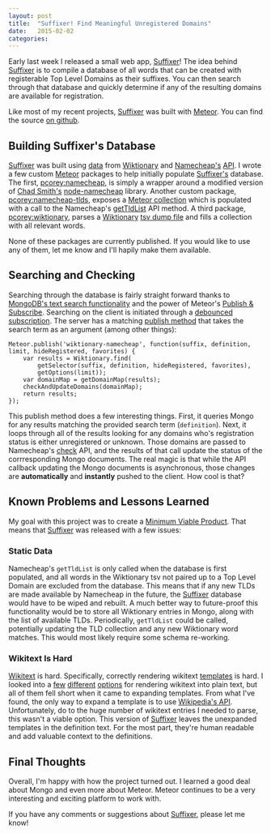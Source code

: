 ```yaml
---
layout: post
title:  "Suffixer! Find Meaningful Unregistered Domains"
date:   2015-02-02
categories:
---
```


Early last week I released a small web app, [Suffixer](http://www.suffixer.com)! The idea behind [Suffixer](http://www.suffixer.com) is to compile a database of all words that can be created with registerable Top Level Domains as their suffixes. You can then search through that database and quickly determine if any of the resulting domains are available for registration.

Like most of my recent projects, [Suffixer](http://www.suffixer.com) was built with [Meteor](https://www.meteor.com/). You can find the source [on github](https://github.com/pcorey/suffixer).

## Building Suffixer's Database

[Suffixer](http://www.suffixer.com) was built using [data](http://tools.wmflabs.org/enwiktdefns/) from [Wiktionary](http://en.wiktionary.org/) and [Namecheap's](https://www.namecheap.com/) [API](https://www.namecheap.com/support/api/intro.aspx). I wrote a few custom [Meteor](https://www.meteor.com/) packages to help initially populate [Suffixer's](http://www.suffixer.com) database. The first, [pcorey:namecheap](https://github.com/pcorey/suffixer/tree/master/packages/pcorey:namecheap), is simply a wrapper around a modified version of [Chad Smith's](http://chadsresume.com/) [node-namecheap](https://github.com/chadsmith/node-namecheap) library. Another custom package, [pcorey:namecheap-tlds](https://github.com/pcorey/suffixer/tree/master/packages/pcorey:namecheap-tlds), exposes a [Meteor collection](http://docs.meteor.com/#/full/mongo_collection) which is populated with a call to the Namecheap's [getTldList](https://www.namecheap.com/support/api/methods/domains/get-tld-list.aspx) API method. A third package, [pcorey:wiktionary](), parses a [Wiktionary](https://www.wiktionary.org/) [tsv dump file](https://github.com/pcorey/suffixer/tree/master/packages/pcorey:wiktionary) and fills a collection with all relevant words.

None of these packages are currently published. If you would like to use any of them, let me know and I'll hapily make them available.

## Searching and Checking

Searching through the database is fairly straight forward thanks to [MongoDB's text search functionality](/2015/01/26/mongo-text-search-with-meteor/) and the power of Meteor's [Publish & Subscribe](http://docs.meteor.com/#/full/meteor_publish). Searching on the client is initiated through a [debounced](/2015/01/19/the-dangers-of-debouncing-meteor-subscriptions/) [subscription](https://github.com/pcorey/suffixer/blob/master/client/main.js#L15-L23). The server has a matching [publish method](https://github.com/pcorey/suffixer/blob/master/server/namecheap.js#L117-L124) that takes the search term as an argument (among other things):

<pre class="language-javascript"><code class="language-javascript">Meteor.publish('wiktionary-namecheap', function(suffix, definition, limit, hideRegistered, favorites) {
    var results = Wiktionary.find(
        getSelector(suffix, definition, hideRegistered, favorites),
        getOptions(limit));
    var domainMap = getDomainMap(results);
    checkAndUpdateDomains(domainMap);
    return results;
});
</code></pre>

This publish method does a few interesting things. First, it queries Mongo for any results matching the provided search term (<code class="language-*">definition</code>). Next, it loops through all of the results looking for any domains who's registration status is either unregistered or unknown. Those domains are passed to Namecheap's [check](https://www.namecheap.com/support/api/methods/domains/check.aspx) API, and the results of that call update the status of the corrresponding Mongo documents. The real magic is that while the API callback updating the Mongo documents is asynchronous, those changes are __automatically__ and __instantly__ pushed to the client. How cool is that?

## Known Problems and Lessons Learned

My goal with this project was to create a [Minimum Viable Product](http://en.wikipedia.org/wiki/Minimum_viable_product). That means that [Suffixer](http://www.suffixer.com) was released with a few issues:

### Static Data

Namecheap's <code class="language-*">getTldList</code> is only called when the database is first populated, and all words in the Wiktionary tsv not paired up to a Top Level Domain are excluded from the database. This means that if any new TLDs are made available by Namecheap in the future, the [Suffixer](http://www.suffixer.com) database would have to be wiped and rebuilt. A much better way to future-proof this functionality would be to store all Wiktionary entries in Mongo, along with the list of available TLDs. Periodically, <code class="language-*">getTldList</code> could be called, potentially updating the TLD collection and any new Wiktionary word matches. This would most likely require some schema re-working.

### Wikitext Is Hard

[Wikitext](http://meta.wikimedia.org/wiki/Help:Wikitext_examples) is hard. Specifically, correctly rendering wikitext [templates](http://meta.wikimedia.org/wiki/Help:Wikitext_examples#Templates) is hard. I looked into a [few](http://www.mediawiki.org/wiki/Parsoid) [different](https://github.com/joaomsa/txtwiki.js) [options](https://github.com/spencermountain/wtf_wikipedia) for rendering wikitext into plain text, but all of them fell short when it came to expanding templates. From what I've found, the only way to expand a template is to use [Wikipedia's API](http://www.mediawiki.org/wiki/API:Parsing_wikitext). Unfortunately, do to the huge number of wikitext entries I needed to parse, this wasn't a viable option. This version of [Suffixer](http://www.suffixer.com) leaves the unexpanded templates in the definition text. For the most part, they're human readable and add valuable context to the definitions.

## Final Thoughts

Overall, I'm happy with how the project turned out. I learned a good deal about Mongo and even more about Meteor. Meteor continues to be a very interesting and exciting platform to work with.

If you have any comments or suggestions about [Suffixer](http://www.suffixer.com), please let me know!